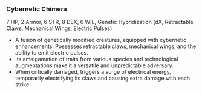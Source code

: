 ### Cybernetic Chimera
7 HP, 2 Armor, 6 STR, 8 DEX, 6 WIL, Genetic Hybridization (dX, Retractable Claws, Mechanical Wings, Electric Pulses)

- A fusion of genetically modified creatures, equipped with cybernetic enhancements. Possesses retractable claws, mechanical wings, and the ability to emit electric pulses.
- Its amalgamation of traits from various species and technological augmentations make it a versatile and unpredictable adversary.
- When critically damaged, triggers a surge of electrical energy, temporarily electrifying its claws and causing extra damage with each strike.

